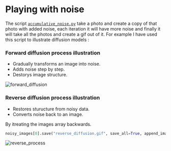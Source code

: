 # Playing with noise

The script <a href="https://github.com/ip-repo/python/blob/main/playing-with-noise/accumulative_noise.py">`accumulative_noise.py`</a> take a photo and create a copy of that 
photo with added noise, each iteration it will have more noise and finally it will take all the photos and create a gif out of it.
For example I have used this script to illustrate diffusion models :

### Forward diffusion process illustration
- Gradually transforms an image into noise.
- Adds noise step by step.
- Destorys image structure.

![forward_diffusion](https://github.com/ip-repo/python/assets/123945379/68a8a66b-e0ff-43d2-916d-55d60e24cb8c)
### Reverse diffusion process illustration

- Restores sturucture from noisy data.
- Converts noise back to an image.

By itreating the images array backwards.
```python
noisy_images[0].save("reverse_diffusion.gif", save_all=True, append_images=noisy_images[::-1], duration=200, loop=0)
```

![reverse_process](https://github.com/ip-repo/python/assets/123945379/2ee74c97-ad6c-4b53-9457-43e93ea933d8)
